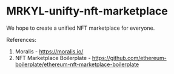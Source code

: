 # MRKYL-unifty-nft-marketplace

We hope to create a unified NFT marketplace for everyone.

References:
1) Moralis - https://moralis.io/
2) NFT Marketplace Boilerplate - https://github.com/ethereum-boilerplate/ethereum-nft-marketplace-boilerplate

